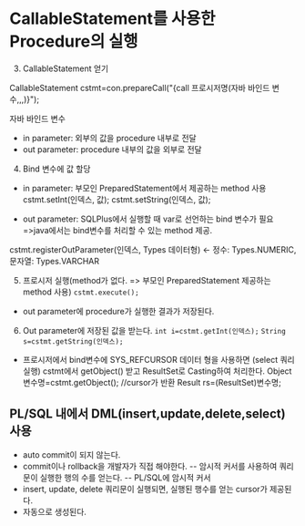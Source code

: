 # CallableStatement를 사용한 Procedure의 실행

3. CallableStatement 얻기

CallableStatement cstmt=con.prepareCall("{call 프로시저명(자바 바인드 변수,,,)}");

자바 바인드 변수
- in parameter: 외부의 값을 procedure 내부로 전달
- out parameter: procedure 내부의 값을 외부로 전달

4. Bind 변수에 값 할당
- in parameter: 부모인 PreparedStatement에서 제공하는 method 사용
cstmt.setInt(인덱스, 값); cstmt.setString(인덱스, 값);

- out parameter: SQLPlus에서 실행할 때 var로 선언하는 bind 변수가 필요
=>java에서는 bind변수를 처리할 수 있는 method 제공.

cstmt.registerOutParameter(인덱스, Types 데이터형) <- 정수: Types.NUMERIC, 문자열: Types.VARCHAR

5. 프로시저 실행(method가 없다. => 부모인 PreparedStatement 제공하는 method 사용)
``cstmt.execute();``

* out parameter에 procedure가 실행한 결과가 저장된다.

6. Out parameter에 저장된 값을 받는다.
``int i=cstmt.getInt(인덱스);``
``String s=cstmt.getString(인덱스);``

- 프로시저에서 bind변수에 SYS_REFCURSOR 데이터 형을 사용하면 (select 쿼리 실행)
cstmt에서 getObject() 받고 ResultSet로 Casting하여 처리한다.
Object 변수명=cstmt.getObject(); //cursor가 반환
Result rs=(ResultSet)변수명;

## PL/SQL 내에서 DML(insert,update,delete,select) 사용
- auto commit이 되지 않는다.
- commit이나 rollback을 개발자가 직접 해야한다.
 -- 암시적 커서를 사용하여 쿼리문이 실행한 행의 수를 얻는다.
 -- PL/SQL에 암시적 커서
 - insert, update, delete 쿼리문이 실행되면, 실행된 행수를 얻는 cursor가 제공된다.
 - 자동으로 생성된다.